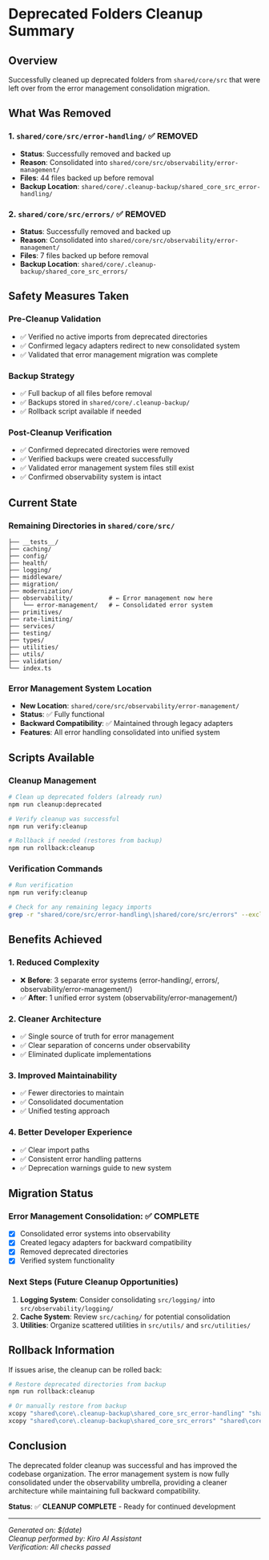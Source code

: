 # Deprecated Folders Cleanup Summary

## Overview
Successfully cleaned up deprecated folders from `shared/core/src` that were left over from the error management consolidation migration.

## What Was Removed

### 1. `shared/core/src/error-handling/` ✅ REMOVED
- **Status**: Successfully removed and backed up
- **Reason**: Consolidated into `shared/core/src/observability/error-management/`
- **Files**: 44 files backed up before removal
- **Backup Location**: `shared/core/.cleanup-backup/shared_core_src_error-handling/`

### 2. `shared/core/src/errors/` ✅ REMOVED  
- **Status**: Successfully removed and backed up
- **Reason**: Consolidated into `shared/core/src/observability/error-management/`
- **Files**: 7 files backed up before removal
- **Backup Location**: `shared/core/.cleanup-backup/shared_core_src_errors/`

## Safety Measures Taken

### Pre-Cleanup Validation
- ✅ Verified no active imports from deprecated directories
- ✅ Confirmed legacy adapters redirect to new consolidated system
- ✅ Validated that error management migration was complete

### Backup Strategy
- ✅ Full backup of all files before removal
- ✅ Backups stored in `shared/core/.cleanup-backup/`
- ✅ Rollback script available if needed

### Post-Cleanup Verification
- ✅ Confirmed deprecated directories were removed
- ✅ Verified backups were created successfully
- ✅ Validated error management system files still exist
- ✅ Confirmed observability system is intact

## Current State

### Remaining Directories in `shared/core/src/`
```
├── __tests__/
├── caching/
├── config/
├── health/
├── logging/
├── middleware/
├── migration/
├── modernization/
├── observability/          # ← Error management now here
│   └── error-management/   # ← Consolidated error system
├── primitives/
├── rate-limiting/
├── services/
├── testing/
├── types/
├── utilities/
├── utils/
├── validation/
└── index.ts
```

### Error Management System Location
- **New Location**: `shared/core/src/observability/error-management/`
- **Status**: ✅ Fully functional
- **Backward Compatibility**: ✅ Maintained through legacy adapters
- **Features**: All error handling consolidated into unified system

## Scripts Available

### Cleanup Management
```bash
# Clean up deprecated folders (already run)
npm run cleanup:deprecated

# Verify cleanup was successful
npm run verify:cleanup

# Rollback if needed (restores from backup)
npm run rollback:cleanup
```

### Verification Commands
```bash
# Run verification
npm run verify:cleanup

# Check for any remaining legacy imports
grep -r "shared/core/src/error-handling\|shared/core/src/errors" --exclude-dir=node_modules .
```

## Benefits Achieved

### 1. Reduced Complexity
- ❌ **Before**: 3 separate error systems (error-handling/, errors/, observability/error-management/)
- ✅ **After**: 1 unified error system (observability/error-management/)

### 2. Cleaner Architecture
- ✅ Single source of truth for error management
- ✅ Clear separation of concerns under observability
- ✅ Eliminated duplicate implementations

### 3. Improved Maintainability
- ✅ Fewer directories to maintain
- ✅ Consolidated documentation
- ✅ Unified testing approach

### 4. Better Developer Experience
- ✅ Clear import paths
- ✅ Consistent error handling patterns
- ✅ Deprecation warnings guide to new system

## Migration Status

### Error Management Consolidation: ✅ COMPLETE
- [x] Consolidated error systems into observability
- [x] Created legacy adapters for backward compatibility
- [x] Removed deprecated directories
- [x] Verified system functionality

### Next Steps (Future Cleanup Opportunities)
1. **Logging System**: Consider consolidating `src/logging/` into `src/observability/logging/`
2. **Cache System**: Review `src/caching/` for potential consolidation
3. **Utilities**: Organize scattered utilities in `src/utils/` and `src/utilities/`

## Rollback Information

If issues arise, the cleanup can be rolled back:

```bash
# Restore deprecated directories from backup
npm run rollback:cleanup

# Or manually restore from backup
xcopy "shared\core\.cleanup-backup\shared_core_src_error-handling" "shared\core\src\error-handling" /E /I /H /Y
xcopy "shared\core\.cleanup-backup\shared_core_src_errors" "shared\core\src\errors" /E /I /H /Y
```

## Conclusion

The deprecated folder cleanup was successful and has improved the codebase organization. The error management system is now fully consolidated under the observability umbrella, providing a cleaner architecture while maintaining full backward compatibility.

**Status**: ✅ **CLEANUP COMPLETE** - Ready for continued development

---

*Generated on: $(date)*  
*Cleanup performed by: Kiro AI Assistant*  
*Verification: All checks passed*